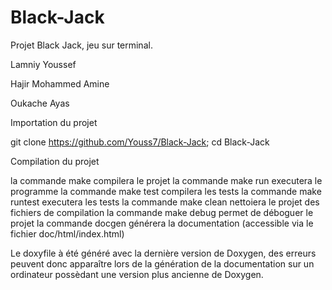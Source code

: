 Black-Jack
==========

Projet Black Jack, jeu sur terminal.



Lamniy Youssef

Hajir Mohammed Amine

Oukache Ayas



Importation du projet

git clone https://github.com/Youss7/Black-Jack; cd Black-Jack


Compilation du projet

la commande make compilera le projet
la commande make run executera le programme
la commande make test compilera les tests
la commande make runtest executera les tests
la commande make clean nettoiera le projet des fichiers de compilation
la commande make debug permet de déboguer le projet
la commande docgen générera la documentation (accessible via le fichier doc/html/index.html)



Le doxyfile à été généré avec la dernière version de Doxygen, des erreurs peuvent donc apparaître lors de la génération de la documentation sur un ordinateur possèdant une version plus ancienne de Doxygen.
